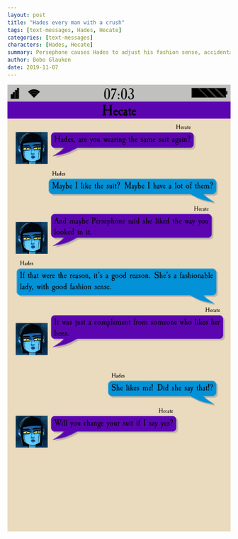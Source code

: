 ```yaml
---
layout: post
title: "Hades every man with a crush"
tags: [text-messages, Hades, Hecate]
categories: [text-messages]
characters: [Hades, Hecate]
summary: Persephone causes Hades to adjust his fashion sense, accidentally.
author: Bobo Glaukon
date: 2019-11-07
---
```


![/assets/img/suit.png](/assets/img/suit.png)
